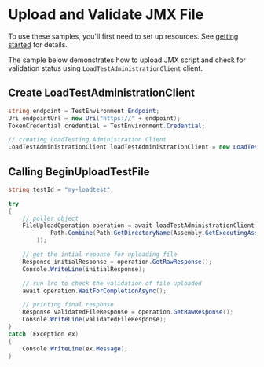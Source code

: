 # Upload and Validate JMX File

To use these samples, you'll first need to set up resources. See [getting started](https://github.com/Azure/azure-sdk-for-net/blob/main/sdk/loadtestservice/Azure.Developer.LoadTesting/README.md#getting-started) for details.

The sample below demonstrates how to upload JMX script and check for validation status using `LoadTestAdministrationClient` client.

## Create LoadTestAdministrationClient
```C# Snippet:Azure_Developer_LoadTesting_CreateAdminClient
string endpoint = TestEnvironment.Endpoint;
Uri endpointUrl = new Uri("https://" + endpoint);
TokenCredential credential = TestEnvironment.Credential;

// creating LoadTesting Administration Client
LoadTestAdministrationClient loadTestAdministrationClient = new LoadTestAdministrationClient(endpointUrl, credential);
```

## Calling BeginUploadTestFile
```C# Snippet:Azure_Developer_LoadTesting_BeginUploadTestFileAsync
string testId = "my-loadtest";

try
{
    // poller object
    FileUploadOperation operation = await loadTestAdministrationClient.BeginUploadTestFileAsync(WaitUntil.Started, testId, "sample.jmx", RequestContent.Create(
            Path.Combine(Path.GetDirectoryName(Assembly.GetExecutingAssembly().Location), "sample.jmx")
        ));

    // get the intial reponse for uploading file
    Response initialResponse = operation.GetRawResponse();
    Console.WriteLine(initialResponse);

    // run lro to check the validation of file uploaded
    await operation.WaitForCompletionAsync();

    // printing final response
    Response validatedFileResponse = operation.GetRawResponse();
    Console.WriteLine(validatedFileResponse);
}
catch (Exception ex)
{
    Console.WriteLine(ex.Message);
}
```

